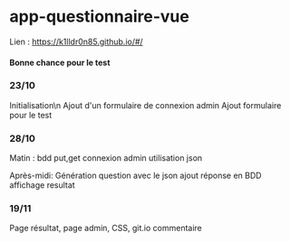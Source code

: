 # app-questionnaire-vue

Lien : https://k1lldr0n85.github.io/#/
#### Bonne chance pour le test
### 23/10
Initialisation\n
Ajout d'un formulaire de connexion admin
Ajout formulaire pour le test

### 28/10
Matin : bdd put,get
connexion admin
utilisation json

Après-midi: Génération question avec le json
ajout réponse en BDD
affichage resultat

### 19/11

Page résultat,
page admin,
CSS,
git.io
commentaire
